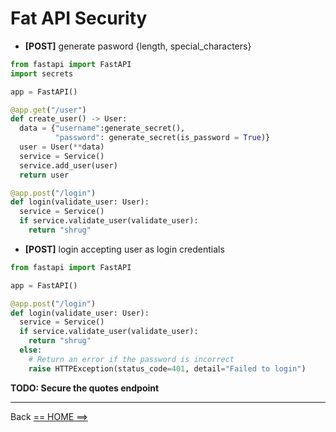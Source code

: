 # Fat API Security

- **[POST]** generate pasword {length, special_characters}
```python
from fastapi import FastAPI
import secrets

app = FastAPI()

@app.get("/user")
def create_user() -> User:
  data = {"username":generate_secret(),
          "password": generate_secret(is_password = True)}
  user = User(**data)
  service = Service()
  service.add_user(user)
  return user

@app.post("/login")
def login(validate_user: User):
  service = Service()
  if service.validate_user(validate_user):
    return "shrug"
```
- **[POST]** login accepting user as login credentials

```python
from fastapi import FastAPI

app = FastAPI()

@app.post("/login")
def login(validate_user: User):
  service = Service()
  if service.validate_user(validate_user):
    return "shrug"
  else:
    # Return an error if the password is incorrect
    raise HTTPException(status_code=401, detail="Failed to login")
```

**TODO: Secure the quotes endpoint** 

---

Back [== HOME ==>](../README.md)